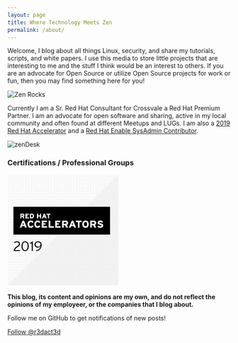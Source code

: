 ```yaml
---
layout: page
title: Where Technology Meets Zen
permalink: /about/
---
```


Welcome, I blog about  all things Linux, security, and share my tutorials, scripts, and white papers.  I use this media to store little projects that are interesting to me and the stuff I think would be an interest to others.  If you are an advocate for Open Source or utilize Open Source projects for work or fun, then you may find something here for you!

![Zen Rocks](/assets/images/zenRocks.png)

Currently I am a Sr. Red Hat Consultant for Crossvale a Red Hat Premium Partner.  I am an advocate for open software and sharing, active in my local community and often found at different Meetups and LUGs.  I am also a [2019 Red Hat Accelerator](https://access.redhat.com/accelerators) and a [Red Hat Enable SysAdmin Contributor](https://www.redhat.com/sysadmin/).

![zenDesk](/assets/images/zenLake.png)

### Certifications / Professional Groups
![Red Hat Accelerators](/images/image1.png)

[//]: # (### More Information)

[//]: # (A place to include any other types of information that you'd like to include about yourself.)

**This blog, its content and opinions are my own, and do not reflect the opinions of my employeer, or the companies that I blog about.**

Follow me on GitHub to get notifications of new posts!
<!-- Place this tag where you want the button to render. -->
<a class="github-button" href="https://github.com/r3dact3d" aria-label="Follow @r3dact3d on GitHub">Follow @r3dact3d</a>
